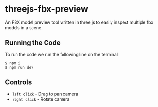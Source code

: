 # threejs-fbx-preview
An FBX model preview tool written in three js to easily inspect multiple fbx models in a scene.
## Running the Code 
To run the code we run the following line on the terminal
```
$ npm i
$ npm run dev
```
## Controls
- `left click` - Drag to pan camera
- `right click` - Rotate camera
